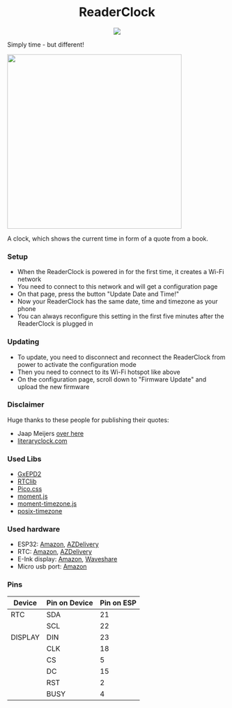 <h1 align="center">
  ReaderClock
</h1>

<p align="center">
    <a href="https://www.gnu.org/licenses/agpl-3.0">
    <img src="https://img.shields.io/badge/License-AGPL%20v3-blue.svg" />
  </a>
</p>

Simply time - but different!

<img height="400px" src="https://github.com/dorianim/reader-clock/assets/30153207/9211ac49-1091-4b3d-998f-f3657e29a3f0" />

A clock, which shows the current time in form of a quote from a book.

### Setup
- When the ReaderClock is powered in for the first time, it creates a Wi-Fi network
- You need to connect to this network and will get a configuration page
- On that page, press the button "Update Date and Time!"
- Now your ReaderClock has the same date, time and timezone as your phone
- You can always reconfigure this setting in the first five minutes after the ReaderClock is plugged in

### Updating
- To update, you need to disconnect and reconnect the ReaderClock from power to activate the configuration mode
- Then you need to connect to its Wi-Fi hotspot like above
- On the configuration page, scroll down to "Firmware Update" and upload the new firmware

### Disclaimer

Huge thanks to these people for publishing their quotes:

- Jaap Meijers [over here](https://www.instructables.com/Literary-Clock-Made-From-E-reader/)
- [literaryclock.com](http://literaryclock.com)

### Used Libs

- [GxEPD2](https://github.com/ZinggJM/GxEPD2)
- [RTClib](https://github.com/adafruit/RTClib)
- [Pico.css](https://picocss.com/)
- [moment.js](https://momentjs.com/)
- [moment-timezone.js](https://momentjs.com/timezone/)
- [posix-timezone](https://github.com/moment/moment-timezone/issues/314#issuecomment-198226333)

### Used hardware

- ESP32: [Amazon](https://www.amazon.de/-/en/dp/B08BZGC22Q), [AZDelivery](https://www.az-delivery.de/en/products/esp32-dev-kit-c-v4-unverlotet)
- RTC: [Amazon](https://www.amazon.de/-/en/dp/B07RGTFWS3), [AZDelivery](https://www.az-delivery.de/en/products/ds3231-real-time-clock)
- E-Ink display: [Amazon](https://www.amazon.de/gp/product/B074NR1SW2), [Waveshare](https://www.waveshare.com/product/displays/e-paper/4.2inch-e-paper-module.htm)
- Micro usb port: [Amazon](https://www.amazon.de/-/en/WayinTop-Pieces-Adaptor-Breakout-Converter/dp/B07W13X3TD/ref=sr_1_3)

### Pins

| Device  | Pin on Device | Pin on ESP |
| ------- | ------------- | ---------- |
| RTC     | SDA           | 21         |
|         | SCL           | 22         |
| DISPLAY | DIN           | 23         |
|         | CLK           | 18         | 
|         | CS            | 5          |
|         | DC            | 15         |
|         | RST           | 2          |
|         | BUSY          | 4          |
